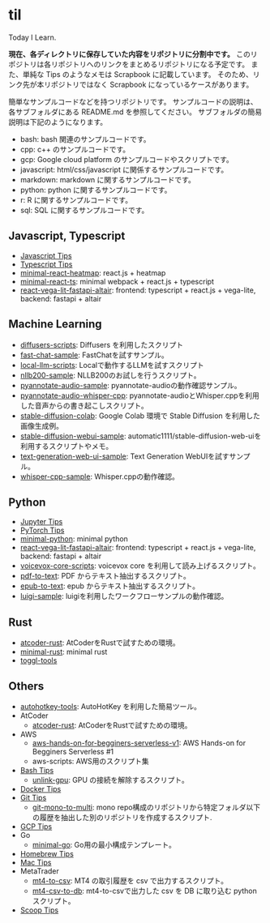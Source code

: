 # til

Today I Learn.

**現在、各ディレクトリに保存していた内容をリポジトリに分割中です。**
このリポジトリは各リポジトリへのリンクをまとめるリポジトリになる予定です。
また、単純な Tips のようなメモは Scrapbook に記載しています。
そのため、リンク先が本リポジトリではなく Scrapbook になっているケースがあります。

簡単なサンプルコードなどを持つリポジトリです。
サンプルコードの説明は、各サブフォルダにある README.md を参照してください。
サブフォルダの簡易説明は下記のようになります。

- bash: bash 関連のサンプルコードです。
- cpp: c++ のサンプルコードです。
- gcp: Google cloud platform のサンプルコードやスクリプトです。
- javascript: html/css/javascript に関係するサンプルコードです。
- markdown: markdown に関するサンプルコードです。
- python: python に関するサンプルコードです。
- r: R に関するサンプルコードです。
- sql: SQL に関するサンプルコードです。

## Javascript, Typescript

- [Javascript Tips](https://iimuz.github.io/scrapbook/zettelkasten/scrapbook-20220825214534/)
- [Typescript Tips](https://iimuz.github.io/scrapbook/zettelkasten/scrapbook-20220825214849/)
- [minimal-react-heatmap](https://github.com/iimuz/minimal-react-heatmap): react.js + heatmap
- [minimal-react-ts](https://github.com/iimuz/minimal-react-ts): minimal webpack + react.js + typescript
- [react-vega-lit-fastapi-altair](https://github.com/iimuz/react-vega-lit-fastapi-altair): frontend: typescript + react.js + vega-lite, backend: fastapi + altair

## Machine Learning

- [diffusers-scripts](https://github.com/iimuz/diffusers-scripts): Diffusers を利用したスクリプト
- [fast-chat-sample](https://github.com/iimuz/fast-chat-sample): FastChatを試すサンプル。
- [local-llm-scripts](https://github.com/iimuz/local-llm-scripts): Localで動作するLLMを試すスクリプト
- [nllb200-sample](https://github.com/iimuz/nllb200-sample): NLLB200のお試しを行うスクリプト。
- [pyannotate-audio-sample](https://github.com/iimuz/pyannotate-audio-sample): pyannotate-audioの動作確認サンプル。
- [pyannotate-audio-whisper-cpp](https://github.com/iimuz/pyannotate-audio-whisper-cpp): pyannotate-audioとWhisper.cppを利用した音声からの書き起こしスクリプト。
- [stable-diffusion-colab](https://github.com/iimuz/stable-diffusion-colab): Google Colab 環境で Stable Diffusion を利用した画像生成例。
- [stable-diffusion-webui-sample](https://github.com/iimuz/stable-diffusion-webui-sample): automatic1111/stable-diffusion-web-uiを利用するスクリプトやメモ。
- [text-generation-web-ui-sample](https://github.com/iimuz/text-generation-web-ui-sample): Text Generation WebUIを試すサンプル。
- [whisper-cpp-sample](https://github.com/iimuz/whisper-cpp-sample): Whisper.cppの動作確認。

## Python

- [Jupyter Tips](https://iimuz.github.io/scrapbook/zettelkasten/scrapbook-20221219094136/)
- [PyTorch Tips](https://iimuz.github.io/scrapbook/zettelkasten/scrapbook-20221215132013/)
- [minimal-python](https://github.com/iimuz/minimal-python): minimal python
- [react-vega-lit-fastapi-altair](https://github.com/iimuz/react-vega-lit-fastapi-altair): frontend: typescript + react.js + vega-lite, backend: fastapi + altair
- [voicevox-core-scripts](https://github.com/iimuz/voicevox-core-scripts): voicevox core を利用して読み上げるスクリプト。
- [pdf-to-text](https://github.com/iimuz/pdf-to-text): PDF からテキスト抽出するスクリプト。
- [epub-to-text](https://github.com/iimuz/epub-to-text): epub からテキスト抽出するスクリプト。
- [luigi-sample](https://github.com/iimuz/luigi-sample): luigiを利用したワークフローサンプルの動作確認。

## Rust

- [atcoder-rust](https://github.com/iimuz/atcoder-rust): AtCoderをRustで試すための環境。
- [minimal-rust](https://github.com/iimuz/minimal-rust): minimal rust
- [toggl-tools](https://github.com/iimuz/toggl-tools)

## Others

- [autohotkey-tools](https://github.com/iimuz/autohotkey-tools): AutoHotKey を利用した簡易ツール。
- AtCoder
  - [atcoder-rust](https://github.com/iimuz/atcoder-rust): AtCoderをRustで試すための環境。
- AWS
  - [aws-hands-on-for-begginers-serverless-v1](https://github.com/iimuz/aws-hands-on-for-begginers-serverless-v1): AWS Hands-on for Begginers Serverless #1
  - aws-scripts: AWS用のスクリプト集
- [Bash Tips](https://iimuz.github.io/scrapbook/zettelkasten/scrapbook-20220702144802/)
  - [unlink-gpu](https://github.com/iimuz/unlink-gpu): GPU の接続を解除するスクリプト。
- [Docker Tips](https://iimuz.github.io/scrapbook/zettelkasten/scrapbook-20230103171358/)
- [Git Tips](https://iimuz.github.io/scrapbook/zettelkasten/scrapbook-20221127091453/)
  - [git-mono-to-multi](https://github.com/iimuz/git-mono-to-multi): mono repo構成のリポジトリから特定フォルダ以下の履歴を抽出した別のリポジトリを作成するスクリプト.
- [GCP Tips](https://iimuz.github.io/scrapbook/zettelkasten/scrapbook-20220702151015/)
- Go
  - [minimal-go](https://github.com/iimuz/minimal-go): Go用の最小構成テンプレート。
- [Homebrew Tips](https://iimuz.github.io/scrapbook/zettelkasten/scrapbook-20221218142420/)
- [Mac Tips](https://iimuz.github.io/scrapbook/zettelkasten/scrapbook-20230119041712/)
- MetaTrader
  - [mt4-to-csv](https://github.com/iimuz/mt4-to-csv): MT4 の取引履歴を csv で出力するスクリプト。
  - [mt4-csv-to-db](https://github.com/iimuz/mt4-csv-to-db): mt4-to-csvで出力した csv を DB に取り込む python スクリプト。
- [Scoop Tips](https://iimuz.github.io/scrapbook/zettelkasten/scrapbook-20221217120338/)
